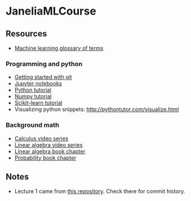 # JaneliaMLCourse

## Resources

* [Machine learning glossary of terms](https://www.analyticsvidhya.com/glossary-of-common-statistics-and-machine-learning-terms/)

### Programming and python
* [Getting started with git](https://guides.github.com/introduction/git-handbook/)
* [Jupyter notebooks](https://jupyter-notebook-beginner-guide.readthedocs.io/en/latest/what_is_jupyter.html)
* [Python tutorial](https://docs.python.org/3/tutorial/)
* [Numpy tutorial](https://docs.scipy.org/doc/numpy/user/quickstart.html)
* [Scikit-learn tutorial](http://scikit-learn.org/stable/tutorial/index.html)
* Visualizing python snippets: http://pythontutor.com/visualize.html

### Background math
* [Calculus video series](https://www.youtube.com/watch?v=WUvTyaaNkzM)
* [Linear algebra video series](https://www.youtube.com/watch?v=kjBOesZCoqc)
* [Linear algebra book chapter](https://www.deeplearningbook.org/contents/linear_algebra.html)
* [Probability book chapter](https://www.deeplearningbook.org/contents/prob.html)


## Notes
* Lecture 1 came from [this repository](https://github.com/bogovicj/JaneliaMLCourse). Check there for commit history.
